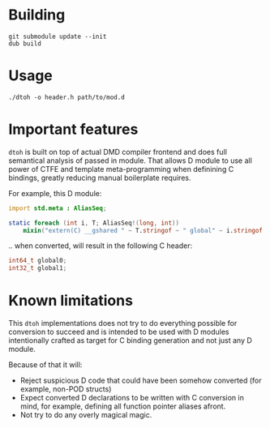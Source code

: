 # Building

```
git submodule update --init
dub build
```

# Usage

```
./dtoh -o header.h path/to/mod.d
```

# Important features

`dtoh` is built on top of actual DMD compiler frontend and does full semantical
analysis of passed in module. That allows D module to use all power of CTFE
and template meta-programming when definining C bindings, greatly reducing
manual boilerplate requires.

For example, this D module:

```D
import std.meta : AliasSeq;

static foreach (int i, T; AliasSeq!(long, int))
    mixin("extern(C) __gshared " ~ T.stringof ~ " global" ~ i.stringof ~ ";");
```

.. when converted, will result in the following C header:

```C
int64_t global0;
int32_t global1;
```


# Known limitations

This `dtoh` implementations does not try to do everything possible for
conversion to succeed and is intended to be used with D modules intentionally
crafted as target for C binding generation and not just any D module.

Because of that it will:

- Reject suspicious D code that could have been somehow converted (for example,
    non-POD structs)
- Expect converted D declarations to be written with C conversion in mind, for
  example, defining all function pointer aliases afront.
- Not try to do any overly magical magic.
